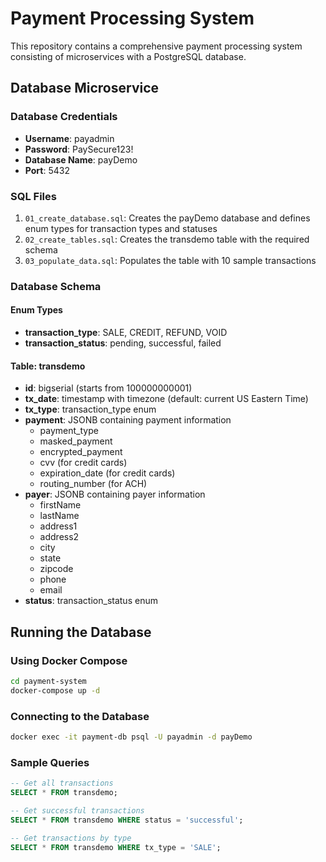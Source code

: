 # Payment Processing System

This repository contains a comprehensive payment processing system consisting of microservices with a PostgreSQL database.

## Database Microservice

### Database Credentials
- **Username**: payadmin
- **Password**: PaySecure123!
- **Database Name**: payDemo
- **Port**: 5432

### SQL Files
1. `01_create_database.sql`: Creates the payDemo database and defines enum types for transaction types and statuses
2. `02_create_tables.sql`: Creates the transdemo table with the required schema
3. `03_populate_data.sql`: Populates the table with 10 sample transactions

### Database Schema

#### Enum Types
- **transaction_type**: SALE, CREDIT, REFUND, VOID
- **transaction_status**: pending, successful, failed

#### Table: transdemo
- **id**: bigserial (starts from 100000000001)
- **tx_date**: timestamp with timezone (default: current US Eastern Time)
- **tx_type**: transaction_type enum
- **payment**: JSONB containing payment information
  - payment_type
  - masked_payment
  - encrypted_payment
  - cvv (for credit cards)
  - expiration_date (for credit cards)
  - routing_number (for ACH)
- **payer**: JSONB containing payer information
  - firstName
  - lastName
  - address1
  - address2
  - city
  - state
  - zipcode
  - phone
  - email
- **status**: transaction_status enum

## Running the Database

### Using Docker Compose
```bash
cd payment-system
docker-compose up -d
```

### Connecting to the Database
```bash
docker exec -it payment-db psql -U payadmin -d payDemo
```

### Sample Queries
```sql
-- Get all transactions
SELECT * FROM transdemo;

-- Get successful transactions
SELECT * FROM transdemo WHERE status = 'successful';

-- Get transactions by type
SELECT * FROM transdemo WHERE tx_type = 'SALE';
```